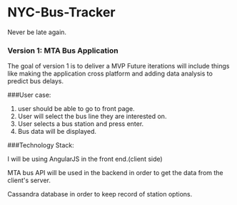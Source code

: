 # NYC-Bus-Tracker
Never be late again. 

###  Version 1: MTA Bus Application 
The goal of version 1 is to deliver a MVP 
Future iterations will include things like making the application cross platform and adding data analysis to predict bus delays.

###User case: 
1. user should be able to go to front page.
2. User will select the bus line they are interested on. 
3. User selects a bus station and press enter.
4. Bus data will be displayed.

###Technology Stack: 

I will be using AngularJS in the front end.(client side) 

MTA bus API will be used in the backend in order to get the data from the client's server.

Cassandra database in order to keep record of  station options.
